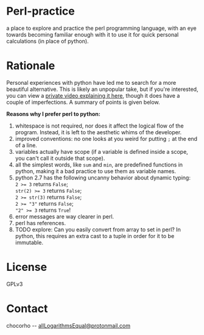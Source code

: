 # Perl-practice

a place to explore and practice the perl programming language, with an eye towards becoming familiar enough with it to use it for quick personal calculations (in place of python).

# Rationale

Personal experiences with python have led me to search for a more beautiful alternative. This is likely an unpopular take, but if you're interested, you can view a [private video explaining it here](https://youtu.be/TMqpO_6WKiY), though it does have a couple of imperfections. A summary of points is given below.

__Reasons why I prefer perl to python:__

1. whitespace is not required, nor does it affect the logical flow of the program. Instead, it is left to the aesthetic whims of the developer.
2. improved conventions: no one looks at you weird for putting `;` at the end of a line.
3. variables actually have scope (if a variable is defined inside a scope, you can't call it outside that scope).
4. all the simplest words, like `sum` and `min`, are predefined functions in python, making it a bad practice to use them as variable names.
5. python 2.7 has the following uncanny behavior about dynamic typing:  
`2 >= 3` returns `False`;  
`str(2) >= 3` returns `False`;  
`2 >= str(3)` returns `False`;  
`2 >= "3"` returns `False`;  
`"2" >= 3` returns `True`!
6. error messages are way clearer in perl.
7. perl has references.
8. TODO explore: Can you easily convert from array to set in perl? In python, this requires an extra cast to a tuple in order for it to be immutable.

# License

GPLv3

# Contact

chocorho -- allLogarithmsEqual@protonmail.com

